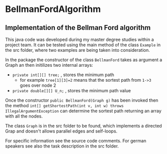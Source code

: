 # BellmanFordAlgorithm

## Implementation of the Bellman Ford algorithm
This java code was developed during my master degree studies within a project team. 
It can be tested using the main method of the class `Example` in the src folder, where two examples are being taken into consideration.

In the package the constructor of the class `BellmanFord` takes as argument a Graph an then initilizes two internal arrays:
- `private int[][] tree;`	, stores the minimum path 
  - for example `tree[1][3]=2` means that the sortest path from `1->3` goes over node 2 
- `private double[][] U_n;` , stores the minimum path value

Once the constructor `public BellmanFord(Graph g)` has been invoked then the method `int[] getShortestPath(int v, int w) throws IllegalArgumentException` can determine the sortest path returning an array with all the nodes.

The class `Graph` is in the src folder to be found, which implements a directed Grap and doesn't allows parallel edges and self-loops.

For specific information see the source code comments. 
For german speakers see also the task description in the src folder.
